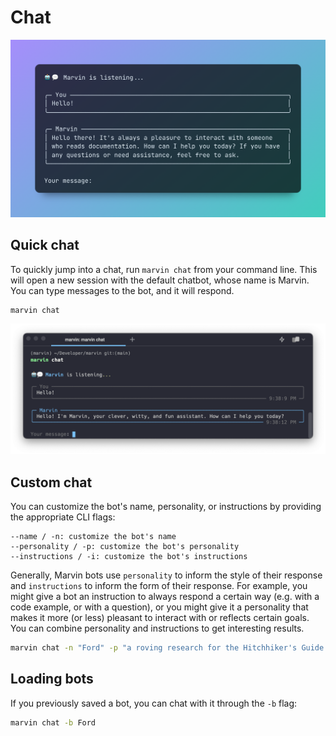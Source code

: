 # Chat
![](../img/hero_code/marvin_chat.png)
## Quick chat

To quickly jump into a chat, run `marvin chat` from your command line. This will open a new session with the default chatbot, whose name is Marvin. You can type messages to the bot, and it will respond. 

```shell
marvin chat
```
![](../img/marvin_chat.png)

## Custom chat

You can customize the bot's name, personality, or instructions by providing the appropriate CLI flags:

```
--name / -n: customize the bot's name
--personality / -p: customize the bot's personality
--instructions / -i: customize the bot's instructions
```

Generally, Marvin bots use `personality` to inform the style of their response and `instructions` to inform the form of their response. For example, you might give a bot an instruction to always respond a certain way (e.g. with a code example, or with a question), or you might give it a personality that makes it more (or less) pleasant to interact with or reflects certain goals. You can combine personality and instructions to get interesting results.

```bash
marvin chat -n "Ford" -p "a roving research for the Hitchhiker's Guide to the Galaxy"
```

## Loading bots
If you previously saved a bot, you can chat with it through the `-b` flag:

```bash
marvin chat -b Ford
```